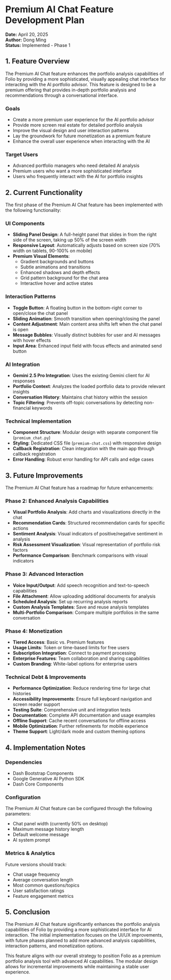 # Premium AI Chat Feature Development Plan

**Date:** April 20, 2025  
**Author:** Dong Ming  
**Status:** Implemented - Phase 1  

## 1. Feature Overview

The Premium AI Chat feature enhances the portfolio analysis capabilities of Folio by providing a more sophisticated, visually appealing chat interface for interacting with the AI portfolio advisor. This feature is designed to be a premium offering that provides in-depth portfolio analysis and recommendations through a conversational interface.

### Goals

- Create a more premium user experience for the AI portfolio advisor
- Provide more screen real estate for detailed portfolio analysis
- Improve the visual design and user interaction patterns
- Lay the groundwork for future monetization as a premium feature
- Enhance the overall user experience when interacting with the AI

### Target Users

- Advanced portfolio managers who need detailed AI analysis
- Premium users who want a more sophisticated interface
- Users who frequently interact with the AI for portfolio insights

## 2. Current Functionality

The first phase of the Premium AI Chat feature has been implemented with the following functionality:

### UI Components

- **Sliding Panel Design**: A full-height panel that slides in from the right side of the screen, taking up 50% of the screen width
- **Responsive Layout**: Automatically adjusts based on screen size (70% width on tablets, 90-100% on mobile)
- **Premium Visual Elements**:
  - Gradient backgrounds and buttons
  - Subtle animations and transitions
  - Enhanced shadows and depth effects
  - Grid pattern background for the chat area
  - Interactive hover and active states

### Interaction Patterns

- **Toggle Button**: A floating button in the bottom-right corner to open/close the chat panel
- **Sliding Animation**: Smooth transition when opening/closing the panel
- **Content Adjustment**: Main content area shifts left when the chat panel is open
- **Message Bubbles**: Visually distinct bubbles for user and AI messages with hover effects
- **Input Area**: Enhanced input field with focus effects and animated send button

### AI Integration

- **Gemini 2.5 Pro Integration**: Uses the existing Gemini client for AI responses
- **Portfolio Context**: Analyzes the loaded portfolio data to provide relevant insights
- **Conversation History**: Maintains chat history within the session
- **Topic Filtering**: Prevents off-topic conversations by detecting non-financial keywords

### Technical Implementation

- **Component Structure**: Modular design with separate component file (`premium_chat.py`)
- **Styling**: Dedicated CSS file (`premium-chat.css`) with responsive design
- **Callback Registration**: Clean integration with the main app through callback registration
- **Error Handling**: Robust error handling for API calls and edge cases

## 3. Future Improvements

The Premium AI Chat feature has a roadmap for future enhancements:

### Phase 2: Enhanced Analysis Capabilities

- **Visual Portfolio Analysis**: Add charts and visualizations directly in the chat
- **Recommendation Cards**: Structured recommendation cards for specific actions
- **Sentiment Analysis**: Visual indicators of positive/negative sentiment in analysis
- **Risk Assessment Visualization**: Visual representation of portfolio risk factors
- **Performance Comparison**: Benchmark comparisons with visual indicators

### Phase 3: Advanced Interaction

- **Voice Input/Output**: Add speech recognition and text-to-speech capabilities
- **File Attachment**: Allow uploading additional documents for analysis
- **Scheduled Analysis**: Set up recurring analysis reports
- **Custom Analysis Templates**: Save and reuse analysis templates
- **Multi-Portfolio Comparison**: Compare multiple portfolios in the same conversation

### Phase 4: Monetization

- **Tiered Access**: Basic vs. Premium features
- **Usage Limits**: Token or time-based limits for free users
- **Subscription Integration**: Connect to payment processing
- **Enterprise Features**: Team collaboration and sharing capabilities
- **Custom Branding**: White-label options for enterprise users

### Technical Debt & Improvements

- **Performance Optimization**: Reduce rendering time for large chat histories
- **Accessibility Improvements**: Ensure full keyboard navigation and screen reader support
- **Testing Suite**: Comprehensive unit and integration tests
- **Documentation**: Complete API documentation and usage examples
- **Offline Support**: Cache recent conversations for offline access
- **Mobile Optimization**: Further refinements for mobile experience
- **Theme Support**: Light/dark mode and custom theming options

## 4. Implementation Notes

### Dependencies

- Dash Bootstrap Components
- Google Generative AI Python SDK
- Dash Core Components

### Configuration

The Premium AI Chat feature can be configured through the following parameters:

- Chat panel width (currently 50% on desktop)
- Maximum message history length
- Default welcome message
- AI system prompt

### Metrics & Analytics

Future versions should track:

- Chat usage frequency
- Average conversation length
- Most common questions/topics
- User satisfaction ratings
- Feature engagement metrics

## 5. Conclusion

The Premium AI Chat feature significantly enhances the portfolio analysis capabilities of Folio by providing a more sophisticated interface for AI interaction. The initial implementation focuses on the UI/UX improvements, with future phases planned to add more advanced analysis capabilities, interaction patterns, and monetization options.

This feature aligns with our overall strategy to position Folio as a premium portfolio analysis tool with advanced AI capabilities. The modular design allows for incremental improvements while maintaining a stable user experience.
